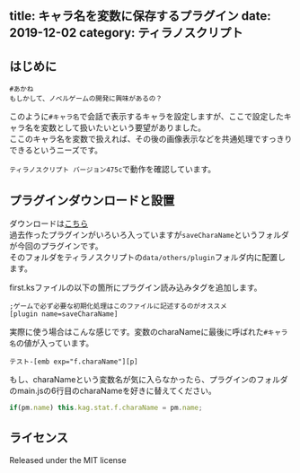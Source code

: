 title: キャラ名を変数に保存するプラグイン
date: 2019-12-02
category: ティラノスクリプト
---

## はじめに

```
#あかね
もしかして、ノベルゲームの開発に興味があるの？
```

このように`#キャラ名`で会話で表示するキャラを設定しますが、ここで設定したキャラ名を変数として扱いたいという要望がありました。  
ここのキャラ名を変数で扱えれば、その後の画像表示などを共通処理ですっきりできるというニーズです。  

`ティラノスクリプト バージョン475c`で動作を確認しています。


## プラグインダウンロードと設置

ダウンロードは[こちら](https://github.com/kido0617/tyrano-plugin/archive/master.zip)  
過去作ったプラグインがいろいろ入っていますが`saveCharaName`というフォルダが今回のプラグインです。  
そのフォルダをティラノスクリプトの`data/others/plugin`フォルダ内に配置します。  

first.ksファイルの以下の箇所にプラグイン読み込みタグを追加します。

```
;ゲームで必ず必要な初期化処理はこのファイルに記述するのがオススメ
[plugin name=saveCharaName]
```

実際に使う場合はこんな感じです。変数のcharaNameに最後に呼ばれた`#キャラ名`の値が入っています。  

```
テスト-[emb exp="f.charaName"][p]
```

もし、charaNameという変数名が気に入らなかったら、プラグインのフォルダのmain.jsの6行目のcharaNameを好きに替えてください。

```js
if(pm.name) this.kag.stat.f.charaName = pm.name;
```

## ライセンス

Released under the MIT license